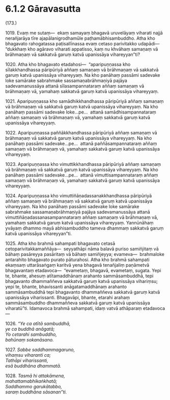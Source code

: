 # 6.1.2 Gāravasutta

(173.)

1019\. Evaṃ me sutaṃ—  ekaṃ samayaṃ bhagavā uruvelāyaṃ viharati najjā nerañjarāya tīre ajapālanigrodhamūle paṭhamābhisambuddho. Atha kho bhagavato rahogatassa paṭisallīnassa evaṃ cetaso parivitakko udapādi—  “dukkhaṃ kho agāravo viharati appatisso, kaṃ nu khvāhaṃ samaṇaṃ vā brāhmaṇaṃ vā sakkatvā garuṃ katvā upanissāya vihareyyan”ti?

1020\. Atha kho bhagavato etadahosi—  “aparipuṇṇassa kho sīlakkhandhassa pāripūriyā aññaṃ samaṇaṃ vā brāhmaṇaṃ vā sakkatvā garuṃ katvā upanissāya vihareyyaṃ. Na kho panāhaṃ passāmi sadevake loke samārake sabrahmake sassamaṇabrāhmaṇiyā pajāya sadevamanussāya attanā sīlasampannataraṃ aññaṃ samaṇaṃ vā brāhmaṇaṃ vā, yamahaṃ sakkatvā garuṃ katvā upanissāya vihareyyaṃ.

1021\. Aparipuṇṇassa kho samādhikkhandhassa pāripūriyā aññaṃ samaṇaṃ vā brāhmaṇaṃ vā sakkatvā garuṃ katvā upanissāya vihareyyaṃ. Na kho panāhaṃ passāmi sadevake loke…pe…  attanā samādhisampannataraṃ aññaṃ samaṇaṃ vā brāhmaṇaṃ vā, yamahaṃ sakkatvā garuṃ katvā upanissāya vihareyyaṃ.

1022\. Aparipuṇṇassa paññākkhandhassa pāripūriyā aññaṃ samaṇaṃ vā brāhmaṇaṃ vā sakkatvā garuṃ katvā upanissāya vihareyyaṃ. Na kho panāhaṃ passāmi sadevake…pe…  attanā paññāsampannataraṃ aññaṃ samaṇaṃ vā brāhmaṇaṃ vā, yamahaṃ sakkatvā garuṃ katvā upanissāya vihareyyaṃ.

1023\. Aparipuṇṇassa kho vimuttikkhandhassa pāripūriyā aññaṃ samaṇaṃ vā brāhmaṇaṃ vā sakkatvā garuṃ katvā upanissāya vihareyyaṃ. Na kho panāhaṃ passāmi sadevake…pe…  attanā vimuttisampannataraṃ aññaṃ samaṇaṃ vā brāhmaṇaṃ vā, yamahaṃ sakkatvā garuṃ katvā upanissāya vihareyyaṃ.

1024\. Aparipuṇṇassa kho vimuttiñāṇadassanakkhandhassa pāripūriyā aññaṃ samaṇaṃ vā brāhmaṇaṃ vā sakkatvā garuṃ katvā upanissāya vihareyyaṃ. Na kho panāhaṃ passāmi sadevake loke samārake sabrahmake sassamaṇabrāhmaṇiyā pajāya sadevamanussāya attanā vimuttiñāṇadassanasampannataraṃ aññaṃ samaṇaṃ vā brāhmaṇaṃ vā, yamahaṃ sakkatvā garuṃ katvā upanissāya vihareyyaṃ. Yannūnāhaṃ yvāyaṃ dhammo mayā abhisambuddho tameva dhammaṃ sakkatvā garuṃ katvā upanissāya vihareyyan”ti.

1025\. Atha kho brahmā sahampati bhagavato cetasā cetoparivitakkamaññāya—  seyyathāpi nāma balavā puriso samiñjitaṃ vā bāhaṃ pasāreyya pasāritaṃ vā bāhaṃ samiñjeyya; evameva—  brahmaloke antarahito bhagavato purato pāturahosi. Atha kho brahmā sahampati ekaṃsaṃ uttarāsaṅgaṃ karitvā yena bhagavā tenañjaliṃ paṇāmetvā bhagavantaṃ etadavoca—  “evametaṃ, bhagavā, evametaṃ, sugata. Yepi te, bhante, ahesuṃ atītamaddhānaṃ arahanto sammāsambuddhā, tepi bhagavanto dhammaññeva sakkatvā garuṃ katvā upanissāya vihariṃsu; yepi te, bhante, bhavissanti anāgatamaddhānaṃ arahanto sammāsambuddhā tepi bhagavanto dhammaññeva sakkatvā garuṃ katvā upanissāya viharissanti. Bhagavāpi, bhante, etarahi arahaṃ sammāsambuddho dhammaññeva sakkatvā garuṃ katvā upanissāya viharatū”ti. Idamavoca brahmā sahampati, idaṃ vatvā athāparaṃ etadavoca—

1026\. _“Ye ca atītā sambuddhā,_  
_ye ca buddhā anāgatā;_  
_Yo cetarahi sambuddho,_  
_bahūnaṃ sokanāsano._  

1027\. _Sabbe saddhammagaruno,_  
_vihaṃsu viharanti ca;_  
_Tathāpi viharissanti,_  
_esā buddhāna dhammatā._  

1028\. _Tasmā hi attakāmena,_  
_mahattamabhikaṅkhatā;_  
_Saddhammo garukātabbo,_  
_saraṃ buddhāna sāsanan”ti._
